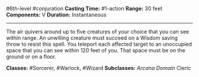 #6th-level #conjuration
**Casting Time:** #1-action
**Range:** 30 feet
**Components:** V
**Duration:** Instantaneous

---

The air quivers around up to five creatures of your choice that you can see within range. An unwilling creature must succeed on a Wisdom saving throw to resist this spell. You teleport each affected target to an unoccupied space that you can see within 120 feet of you. That space must be on the ground or on a floor.


**Classes:** #Sorcerer, #Warlock, #Wizard
**Subclasses:** *Arcana Domain* Cleric
